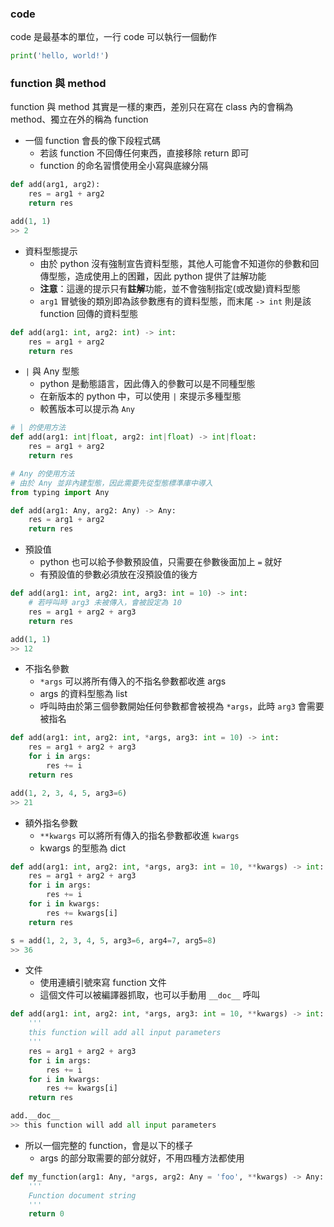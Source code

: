 ### code
code 是最基本的單位，一行 code 可以執行一個動作

```py
print('hello, world!')
```

### function 與 method
function 與 method 其實是一樣的東西，差別只在寫在 class 內的會稱為 method、獨立在外的稱為 function
- 一個 function 會長的像下段程式碼
    - 若該 function 不回傳任何東西，直接移除 return 即可
    - function 的命名習慣使用全小寫與底線分隔

```py
def add(arg1, arg2):
    res = arg1 + arg2
    return res

add(1, 1)
>> 2
```

- 資料型態提示
    - 由於 python 沒有強制宣告資料型態，其他人可能會不知道你的參數和回傳型態，造成使用上的困難，因此 python 提供了註解功能
    - **注意**：這邊的提示只有**註解**功能，並不會強制指定(或改變)資料型態
    - `arg1` 冒號後的類別即為該參數應有的資料型態，而末尾 `-> int` 則是該 function 回傳的資料型態

```py
def add(arg1: int, arg2: int) -> int:
    res = arg1 + arg2
    return res
```

- `|` 與 Any 型態
    - python 是動態語言，因此傳入的參數可以是不同種型態
    - 在新版本的 python 中，可以使用 `|` 來提示多種型態
    - 較舊版本可以提示為 `Any`

```py
# | 的使用方法
def add(arg1: int|float, arg2: int|float) -> int|float:
    res = arg1 + arg2
    return res

# Any 的使用方法
# 由於 Any 並非內建型態，因此需要先從型態標準庫中導入
from typing import Any

def add(arg1: Any, arg2: Any) -> Any:
    res = arg1 + arg2
    return res
```

- 預設值
    - python 也可以給予參數預設值，只需要在參數後面加上 `=` 就好
    - 有預設值的參數必須放在沒預設值的後方
```py
def add(arg1: int, arg2: int, arg3: int = 10) -> int:
    # 若呼叫時 arg3 未被傳入，會被設定為 10
    res = arg1 + arg2 + arg3
    return res

add(1, 1)
>> 12
```

- 不指名參數
    - `*args` 可以將所有傳入的不指名參數都收進 args
    - args 的資料型態為 list
    - 呼叫時由於第三個參數開始任何參數都會被視為 `*args`，此時 `arg3` 會需要被指名

```py
def add(arg1: int, arg2: int, *args, arg3: int = 10) -> int:
    res = arg1 + arg2 + arg3
    for i in args:
        res += i
    return res

add(1, 2, 3, 4, 5, arg3=6)
>> 21
```

- 額外指名參數
    - `**kwargs` 可以將所有傳入的指名參數都收進 `kwargs`
    - kwargs 的型態為 dict

```py
def add(arg1: int, arg2: int, *args, arg3: int = 10, **kwargs) -> int:
    res = arg1 + arg2 + arg3
    for i in args:
        res += i
    for i in kwargs:
        res += kwargs[i]
    return res

s = add(1, 2, 3, 4, 5, arg3=6, arg4=7, arg5=8)
>> 36
```

- 文件
    - 使用連續引號來寫 function 文件
    - 這個文件可以被編譯器抓取，也可以手動用 `__doc__` 呼叫

```py
def add(arg1: int, arg2: int, *args, arg3: int = 10, **kwargs) -> int:
    '''
    this function will add all input parameters
    '''
    res = arg1 + arg2 + arg3
    for i in args:
        res += i
    for i in kwargs:
        res += kwargs[i]
    return res

add.__doc__
>> this function will add all input parameters
```

- 所以一個完整的 function，會是以下的樣子
    - args 的部分取需要的部分就好，不用四種方法都使用

```py
def my_function(arg1: Any, *args, arg2: Any = 'foo', **kwargs) -> Any:
    '''
    Function document string
    '''
    return 0
```
